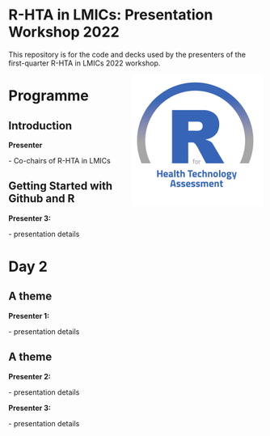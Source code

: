 # R-HTA in LMICs: Presentation Workshop 2022
This repository is for the code and decks used by the presenters of the first-quarter R-HTA in LMICs 2022 workshop.

<img src="img/logo.png" width="260" align="right" />

<h1 id = 'first'>Programme </h1>
<h2 id = 'Titles'>Introduction</h2>
<body>
<b>Presenter</b>
<p>
- Co-chairs of R-HTA in LMICs
</p>
<h2 id = 'Titles'>Getting Started with Github and R</h2>
<body>
<b>Presenter 3:</b>
<p>
- presentation details
</p>
</body>

<h1 id = 'second'>Day 2</h1>
<h2 id = 'Titles'>A theme</h2>
<body>
<b>Presenter 1:</b>
<p>
- presentation details
</p>
</body>
<h2 id = 'Titles'>A theme</h2>
<body>
<b>Presenter 2:</b>
<p>
- presentation details
</p>
</body>
<body>
<b>Presenter 3:</b>
<p>
- presentation details
</p>
</body>